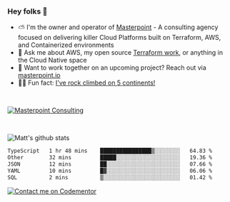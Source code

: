 

### Hey folks 👋



- ⛅️ I'm the owner and operator of [Masterpoint](https://masterpoint.io) - A consulting agency focused on delivering killer Cloud Platforms built on Terraform, AWS, and Containerized environments
- 💬 Ask me about AWS, my open source [Terraform work](https://github.com/masterpointio?q=terraform&type=&language=hcl), or anything in the Cloud Native space
- 🔨 Want to work together on an upcoming project? Reach out via [masterpoint.io](https://masterpoint.io)
- 🧗‍♂️ Fun fact: [I've rock climbed on 5 continents!](https://www.rockandice.com/videos/weekend-whippers/weekend-whipper-gunning-for-it-on-south-six-shooter/)

<br>


[![Masterpoint Consulting](https://masterpoint-public.s3.us-west-2.amazonaws.com/Logo-medium.png)](https://masterpoint.io)

<br>

![Matt's github stats](https://github-readme-stats.vercel.app/api?username=Gowiem&count_private=true&theme=cobalt&show_icons=true)

<!--START_SECTION:waka-->

```txt
TypeScript   1 hr 48 mins    ████████████████▒░░░░░░░░   64.83 %
Other        32 mins         █████░░░░░░░░░░░░░░░░░░░░   19.36 %
JSON         12 mins         ██░░░░░░░░░░░░░░░░░░░░░░░   07.66 %
YAML         10 mins         █▓░░░░░░░░░░░░░░░░░░░░░░░   06.06 %
SQL          2 mins          ▒░░░░░░░░░░░░░░░░░░░░░░░░   01.42 %
```

<!--END_SECTION:waka-->

[![Contact me on Codementor](https://www.codementor.io/m-badges/gowiem/find-me-on-cm-b.svg)](https://www.codementor.io/@gowiem?refer=badge)
